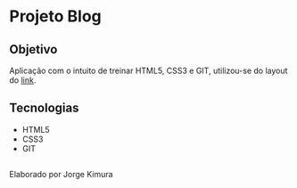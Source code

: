 # Projeto Blog

## Objetivo
Aplicação com o intuito de treinar HTML5, CSS3 e GIT, utilizou-se do layout do <a href='https://www.figma.com/file/TfmTpNyDv7RV6ODHkRhZit/%F0%9F%92%AA-Atividade--CSS%3A-P%C3%A1gina-Blog---Flexbox?node-id=0%3A1'>link</a>.

## Tecnologias
<ul>
<li>HTML5</li>
<li>CSS3</li>
<li>GIT</li>
</ul>

## 
Elaborado por Jorge Kimura
